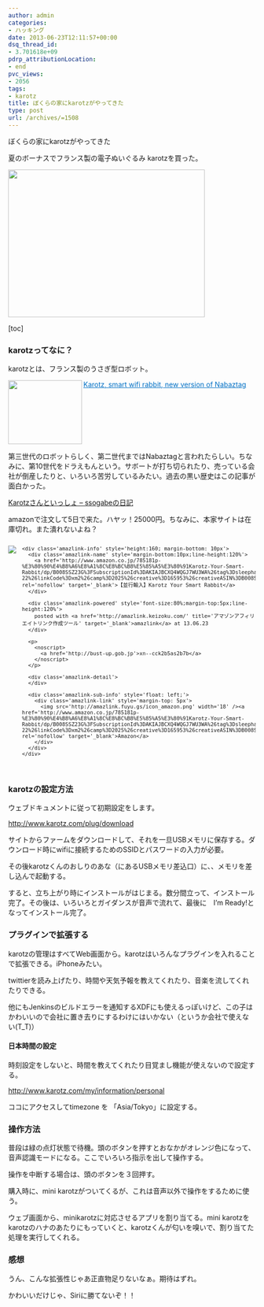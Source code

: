 ```yaml
---
author: admin
categories:
- ハッキング
date: 2013-06-23T12:11:57+00:00
dsq_thread_id:
- 3.701618e+09
pdrp_attributionLocation:
- end
pvc_views:
- 2056
tags:
- karotz
title: ぼくらの家にkarotzがやってきた
type: post
url: /archives/=1508
---
```


ぼくらの家にkarotzがやってきた
  
夏のボーナスでフランス製の電子ぬいぐるみ karotzを買った。

[<img src="https://lh3.googleusercontent.com/-YewAcAuuF5U/UcbYp7bpSzI/AAAAAAAAAaI/lRXQvH_wmWE/s400/20130622090624.jpg" height="300" width="400" />][1]

[toc]

### karotzってなに？

karotzとは、フランス製のうさぎ型ロボット。

<a href="http://store.karotz.com/en_US/" target="_blank"><img class="alignleft" align="left" border="0" src="http://capture.heartrails.com/150x130/shadow?http://store.karotz.com/en_US/" alt="" width="150" height="130" /></a> <a style="color:#0070C5;" href="http://store.karotz.com/en_US/" target="_blank">Karotz, smart wifi rabbit, new version of Nabaztag</a>  <img border="0" src="http://b.hatena.ne.jp/entry/image/http://store.karotz.com/en_US/" alt="" style="" /><br style="clear:both;" />

第三世代のロボットらしく、第二世代まではNabaztagと言われたらしい。ちなみに、第10世代をドラえもんという。サボートが打ち切られたり、売っている会社が倒産したりと、いろいろ苦労しているみたい。過去の黒い歴史はこの記事が面白かった。

<a href="http://d.hatena.ne.jp/ssogabe/20111215/p1" target="_blank">Karotzさんといっしょ &#8211; ssogabeの日記</a>

amazonで注文して5日で来た。ハヤッ！25000円。ちなみに、本家サイトは在庫切れ。また潰れないよね？

<div class='amazlink-box' style='text-align:left;padding-bottom:20px;font-size:small;/zoom: 1;overflow: hidden;'>
  <div class='amazlink-list' style='clear: both;'>
    <div class='amazlink-image' style='float:left;margin:0px 12px 1px 0px;'>
      <a href='http://www.amazon.co.jp/785181p-%E3%80%90%E4%B8%A6%E8%A1%8C%E8%BC%B8%E5%85%A5%E3%80%91Karotz-Your-Smart-Rabbit/dp/B008SSZ23G%3FSubscriptionId%3DAKIAJBCXQ4WQGJ7WU3WA%26tag%3Dsleephacker-22%26linkCode%3Dxm2%26camp%3D2025%26creative%3D165953%26creativeASIN%3DB008SSZ23G' target='_blank' rel='nofollow'><img src='http://ecx.images-amazon.com/images/I/21JQfdy9CtL._SL160_.jpg' style='border: none;' /></a>
    </div>
    
    <div class='amazlink-info' style='height:160; margin-bottom: 10px'>
      <div class='amazlink-name' style='margin-bottom:10px;line-height:120%'>
        <a href='http://www.amazon.co.jp/785181p-%E3%80%90%E4%B8%A6%E8%A1%8C%E8%BC%B8%E5%85%A5%E3%80%91Karotz-Your-Smart-Rabbit/dp/B008SSZ23G%3FSubscriptionId%3DAKIAJBCXQ4WQGJ7WU3WA%26tag%3Dsleephacker-22%26linkCode%3Dxm2%26camp%3D2025%26creative%3D165953%26creativeASIN%3DB008SSZ23G' rel='nofollow' target='_blank'>【並行輸入】Karotz Your Smart Rabbit</a>
      </div>
      
      <div class='amazlink-powered' style='font-size:80%;margin-top:5px;line-height:120%'>
        posted with <a href='http://amazlink.keizoku.com/' title='アマゾンアフィリエイトリンク作成ツール' target='_blank'>amazlink</a> at 13.06.23
      </div>
      
      <p>
        <noscript>
          <a href='http://bust-up.gob.jp'>xn--cck2b5as2b7b</a>
        </noscript>
      </p>
      
      <div class='amazlink-detail'>
      </div>
      
      <div class='amazlink-sub-info' style='float: left;'>
        <div class='amazlink-link' style='margin-top: 5px'>
          <img src='http://amazlink.fuyu.gs/icon_amazon.png' width='18' /><a href='http://www.amazon.co.jp/785181p-%E3%80%90%E4%B8%A6%E8%A1%8C%E8%BC%B8%E5%85%A5%E3%80%91Karotz-Your-Smart-Rabbit/dp/B008SSZ23G%3FSubscriptionId%3DAKIAJBCXQ4WQGJ7WU3WA%26tag%3Dsleephacker-22%26linkCode%3Dxm2%26camp%3D2025%26creative%3D165953%26creativeASIN%3DB008SSZ23G' rel='nofollow' target='_blank'>Amazon</a>
        </div>
      </div>
    </div>
  </div>
</div>

### karotzの設定方法

ウェブドキュメントに従って初期設定をします。

http://www.karotz.com/plug/download

サイトからファームをダウンロードして、それを一旦USBメモリに保存する。ダウンロード時にwifiに接続するためのSSIDとパスワードの入力が必要。

その後karotzくんのおしりのあな（にあるUSBメモリ差込口）に、、メモリを差し込んで起動する。

すると、立ち上がり時にインストールがはじまる。数分間立って、インストール完了。その後は、いろいろとガイダンスが音声で流れて、最後に　I&#8217;m Ready!となってインストール完了。

### プラグインで拡張する

karotzの管理はすべてWeb画面から。karotzはいろんなプラグインを入れることで拡張できる。iPhoneみたい。

twittierを読み上げたり、時間や天気予報を教えてくれたり、音楽を流してくれたりできる。

他にもJenkinsのビルドエラーを通知するXDFにも使えるっぽいけど、この子はかわいいので会社に置き去りにするわけにはいかない（というか会社で使えない(T_T)）

#### 日本時間の設定

時刻設定をしないと、時間を教えてくれたり目覚まし機能が使えないので設定する。

http://www.karotz.com/my/information/personal

ココにアクセスしてtimezone を 「Asia/Tokyo」に設定する。

### 操作方法

普段は緑の点灯状態で待機。頭のボタンを押すとおなかがオレンジ色になって、音声認識モードになる。ここでいろいろ指示を出して操作する。

操作を中断する場合は、頭のボタンを３回押す。

購入時に、mini karotzがついてくるが、これは音声以外で操作をするために使う。
  
ウェブ画面から、minikarotzに対応させるアプリを割り当てる。mini karotzをkarotzのハナのあたりにもっていくと、karotzくんが匂いを嗅いで、割り当てた処理を実行してくれる。

### 感想

うん、こんな拡張性じゃあ正直物足りないなぁ。期待はずれ。

かわいいだけじゃ、Siriに勝てないぞ！！

 [1]: https://picasaweb.google.com/lh/photo/BB6L3NmN2eMVYXEG1TLZVjyD6hjDXGH6XyE6iLrzolo?feat=embedwebsite